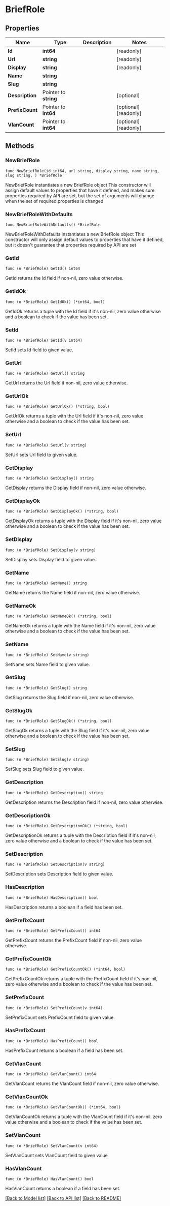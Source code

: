# BriefRole

## Properties

Name | Type | Description | Notes
------------ | ------------- | ------------- | -------------
**Id** | **int64** |  | [readonly] 
**Url** | **string** |  | [readonly] 
**Display** | **string** |  | [readonly] 
**Name** | **string** |  | 
**Slug** | **string** |  | 
**Description** | Pointer to **string** |  | [optional] 
**PrefixCount** | Pointer to **int64** |  | [optional] [readonly] 
**VlanCount** | Pointer to **int64** |  | [optional] [readonly] 

## Methods

### NewBriefRole

`func NewBriefRole(id int64, url string, display string, name string, slug string, ) *BriefRole`

NewBriefRole instantiates a new BriefRole object
This constructor will assign default values to properties that have it defined,
and makes sure properties required by API are set, but the set of arguments
will change when the set of required properties is changed

### NewBriefRoleWithDefaults

`func NewBriefRoleWithDefaults() *BriefRole`

NewBriefRoleWithDefaults instantiates a new BriefRole object
This constructor will only assign default values to properties that have it defined,
but it doesn't guarantee that properties required by API are set

### GetId

`func (o *BriefRole) GetId() int64`

GetId returns the Id field if non-nil, zero value otherwise.

### GetIdOk

`func (o *BriefRole) GetIdOk() (*int64, bool)`

GetIdOk returns a tuple with the Id field if it's non-nil, zero value otherwise
and a boolean to check if the value has been set.

### SetId

`func (o *BriefRole) SetId(v int64)`

SetId sets Id field to given value.


### GetUrl

`func (o *BriefRole) GetUrl() string`

GetUrl returns the Url field if non-nil, zero value otherwise.

### GetUrlOk

`func (o *BriefRole) GetUrlOk() (*string, bool)`

GetUrlOk returns a tuple with the Url field if it's non-nil, zero value otherwise
and a boolean to check if the value has been set.

### SetUrl

`func (o *BriefRole) SetUrl(v string)`

SetUrl sets Url field to given value.


### GetDisplay

`func (o *BriefRole) GetDisplay() string`

GetDisplay returns the Display field if non-nil, zero value otherwise.

### GetDisplayOk

`func (o *BriefRole) GetDisplayOk() (*string, bool)`

GetDisplayOk returns a tuple with the Display field if it's non-nil, zero value otherwise
and a boolean to check if the value has been set.

### SetDisplay

`func (o *BriefRole) SetDisplay(v string)`

SetDisplay sets Display field to given value.


### GetName

`func (o *BriefRole) GetName() string`

GetName returns the Name field if non-nil, zero value otherwise.

### GetNameOk

`func (o *BriefRole) GetNameOk() (*string, bool)`

GetNameOk returns a tuple with the Name field if it's non-nil, zero value otherwise
and a boolean to check if the value has been set.

### SetName

`func (o *BriefRole) SetName(v string)`

SetName sets Name field to given value.


### GetSlug

`func (o *BriefRole) GetSlug() string`

GetSlug returns the Slug field if non-nil, zero value otherwise.

### GetSlugOk

`func (o *BriefRole) GetSlugOk() (*string, bool)`

GetSlugOk returns a tuple with the Slug field if it's non-nil, zero value otherwise
and a boolean to check if the value has been set.

### SetSlug

`func (o *BriefRole) SetSlug(v string)`

SetSlug sets Slug field to given value.


### GetDescription

`func (o *BriefRole) GetDescription() string`

GetDescription returns the Description field if non-nil, zero value otherwise.

### GetDescriptionOk

`func (o *BriefRole) GetDescriptionOk() (*string, bool)`

GetDescriptionOk returns a tuple with the Description field if it's non-nil, zero value otherwise
and a boolean to check if the value has been set.

### SetDescription

`func (o *BriefRole) SetDescription(v string)`

SetDescription sets Description field to given value.

### HasDescription

`func (o *BriefRole) HasDescription() bool`

HasDescription returns a boolean if a field has been set.

### GetPrefixCount

`func (o *BriefRole) GetPrefixCount() int64`

GetPrefixCount returns the PrefixCount field if non-nil, zero value otherwise.

### GetPrefixCountOk

`func (o *BriefRole) GetPrefixCountOk() (*int64, bool)`

GetPrefixCountOk returns a tuple with the PrefixCount field if it's non-nil, zero value otherwise
and a boolean to check if the value has been set.

### SetPrefixCount

`func (o *BriefRole) SetPrefixCount(v int64)`

SetPrefixCount sets PrefixCount field to given value.

### HasPrefixCount

`func (o *BriefRole) HasPrefixCount() bool`

HasPrefixCount returns a boolean if a field has been set.

### GetVlanCount

`func (o *BriefRole) GetVlanCount() int64`

GetVlanCount returns the VlanCount field if non-nil, zero value otherwise.

### GetVlanCountOk

`func (o *BriefRole) GetVlanCountOk() (*int64, bool)`

GetVlanCountOk returns a tuple with the VlanCount field if it's non-nil, zero value otherwise
and a boolean to check if the value has been set.

### SetVlanCount

`func (o *BriefRole) SetVlanCount(v int64)`

SetVlanCount sets VlanCount field to given value.

### HasVlanCount

`func (o *BriefRole) HasVlanCount() bool`

HasVlanCount returns a boolean if a field has been set.


[[Back to Model list]](../README.md#documentation-for-models) [[Back to API list]](../README.md#documentation-for-api-endpoints) [[Back to README]](../README.md)


